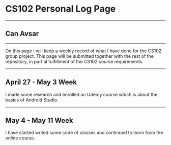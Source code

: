# CS102 Personal Log Page 
****
## Can Avsar 
****

  On this page I will keep a weekly record of what I have done for the CS102 group project. This page will be submitted together with the rest of the repository, in partial fulfillment of the CS102 course requirements.
****

## April 27 - May 3 Week
  I made some research and enrolled an Udemy course which is about the basics of Android Studio.

****
## May 4 - May 11 Week
  I have started writed some code of classes and continued to learn from the online course.


